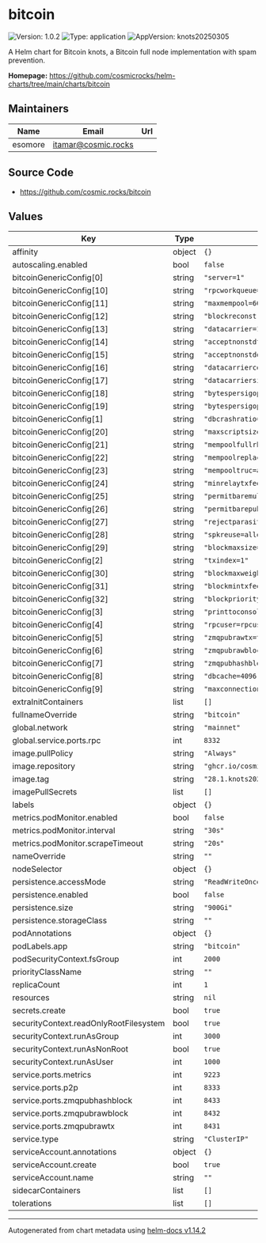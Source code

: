 # bitcoin

![Version: 1.0.2](https://img.shields.io/badge/Version-1.0.2-informational?style=flat-square) ![Type: application](https://img.shields.io/badge/Type-application-informational?style=flat-square) ![AppVersion: knots20250305](https://img.shields.io/badge/AppVersion-knots20250305-informational?style=flat-square)

A Helm chart for Bitcoin knots, a Bitcoin full node implementation with spam prevention.

**Homepage:** <https://github.com/cosmicrocks/helm-charts/tree/main/charts/bitcoin>

## Maintainers

| Name | Email | Url |
| ---- | ------ | --- |
| esomore | <itamar@cosmic.rocks> |  |

## Source Code

* <https://github.com/cosmic.rocks/bitcoin>

## Values

| Key | Type | Default | Description |
|-----|------|---------|-------------|
| affinity | object | `{}` |  |
| autoscaling.enabled | bool | `false` |  |
| bitcoinGenericConfig[0] | string | `"server=1"` |  |
| bitcoinGenericConfig[10] | string | `"rpcworkqueue=1000"` |  |
| bitcoinGenericConfig[11] | string | `"maxmempool=600"` |  |
| bitcoinGenericConfig[12] | string | `"blockreconstructionextratxn=10000"` |  |
| bitcoinGenericConfig[13] | string | `"datacarrier=1"` |  |
| bitcoinGenericConfig[14] | string | `"acceptnonstdtxn=0"` |  |
| bitcoinGenericConfig[15] | string | `"acceptnonstddatacarrier=0"` |  |
| bitcoinGenericConfig[16] | string | `"datacarriercost=1"` |  |
| bitcoinGenericConfig[17] | string | `"datacarriersize=42"` |  |
| bitcoinGenericConfig[18] | string | `"bytespersigop=20"` |  |
| bitcoinGenericConfig[19] | string | `"bytespersigopstrict=20"` |  |
| bitcoinGenericConfig[1] | string | `"dbcrashratio=0.0001"` |  |
| bitcoinGenericConfig[20] | string | `"maxscriptsize=1650"` |  |
| bitcoinGenericConfig[21] | string | `"mempoolfullrbf=1"` |  |
| bitcoinGenericConfig[22] | string | `"mempoolreplacement=fee,-optin"` |  |
| bitcoinGenericConfig[23] | string | `"mempooltruc=accept"` |  |
| bitcoinGenericConfig[24] | string | `"minrelaytxfee=0.00001"` |  |
| bitcoinGenericConfig[25] | string | `"permitbaremultisig=0"` |  |
| bitcoinGenericConfig[26] | string | `"permitbarepubkey=0"` |  |
| bitcoinGenericConfig[27] | string | `"rejectparasites=1"` |  |
| bitcoinGenericConfig[28] | string | `"spkreuse=allow"` |  |
| bitcoinGenericConfig[29] | string | `"blockmaxsize=3985000"` |  |
| bitcoinGenericConfig[2] | string | `"txindex=1"` |  |
| bitcoinGenericConfig[30] | string | `"blockmaxweight=3985000"` |  |
| bitcoinGenericConfig[31] | string | `"blockmintxfee=0.00001"` |  |
| bitcoinGenericConfig[32] | string | `"blockprioritysize=0"` |  |
| bitcoinGenericConfig[3] | string | `"printtoconsole=1"` |  |
| bitcoinGenericConfig[4] | string | `"rpcuser=rpcuser"` |  |
| bitcoinGenericConfig[5] | string | `"zmqpubrawtx=tcp://0.0.0.0:8431"` |  |
| bitcoinGenericConfig[6] | string | `"zmqpubrawblock=tcp://0.0.0.0:8432"` |  |
| bitcoinGenericConfig[7] | string | `"zmqpubhashblock=tcp://0.0.0.0:8433"` |  |
| bitcoinGenericConfig[8] | string | `"dbcache=4096"` |  |
| bitcoinGenericConfig[9] | string | `"maxconnections=80"` |  |
| extraInitContainers | list | `[]` |  |
| fullnameOverride | string | `"bitcoin"` |  |
| global.network | string | `"mainnet"` |  |
| global.service.ports.rpc | int | `8332` |  |
| image.pullPolicy | string | `"Always"` |  |
| image.repository | string | `"ghcr.io/cosmicrocks/knots"` |  |
| image.tag | string | `"28.1.knots20250305"` |  |
| imagePullSecrets | list | `[]` |  |
| labels | object | `{}` |  |
| metrics.podMonitor.enabled | bool | `false` |  |
| metrics.podMonitor.interval | string | `"30s"` |  |
| metrics.podMonitor.scrapeTimeout | string | `"20s"` |  |
| nameOverride | string | `""` |  |
| nodeSelector | object | `{}` |  |
| persistence.accessMode | string | `"ReadWriteOnce"` |  |
| persistence.enabled | bool | `false` |  |
| persistence.size | string | `"900Gi"` |  |
| persistence.storageClass | string | `""` |  |
| podAnnotations | object | `{}` |  |
| podLabels.app | string | `"bitcoin"` |  |
| podSecurityContext.fsGroup | int | `2000` |  |
| priorityClassName | string | `""` |  |
| replicaCount | int | `1` |  |
| resources | string | `nil` |  |
| secrets.create | bool | `true` |  |
| securityContext.readOnlyRootFilesystem | bool | `true` |  |
| securityContext.runAsGroup | int | `3000` |  |
| securityContext.runAsNonRoot | bool | `true` |  |
| securityContext.runAsUser | int | `1000` |  |
| service.ports.metrics | int | `9223` |  |
| service.ports.p2p | int | `8333` |  |
| service.ports.zmqpubhashblock | int | `8433` |  |
| service.ports.zmqpubrawblock | int | `8432` |  |
| service.ports.zmqpubrawtx | int | `8431` |  |
| service.type | string | `"ClusterIP"` |  |
| serviceAccount.annotations | object | `{}` |  |
| serviceAccount.create | bool | `true` |  |
| serviceAccount.name | string | `""` |  |
| sidecarContainers | list | `[]` |  |
| tolerations | list | `[]` |  |

----------------------------------------------
Autogenerated from chart metadata using [helm-docs v1.14.2](https://github.com/norwoodj/helm-docs/releases/v1.14.2)
